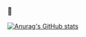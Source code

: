 ### 🍢

[![Anurag's GitHub stats](https://github-readme-stats.vercel.app/api?username=Kur0den&count_private=true&show_icons=true&locale=ja&title_color=006400&text_color=dcdcdc&icon_color=006400&bg_color=70,ff5000,00808b&hide_border=true)](https://github.com/anuraghazra/github-readme-stats)


